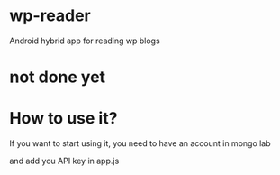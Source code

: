 # wp-reader
Android hybrid app for reading wp blogs


# not done yet

# How to use it?

If you want to start using it, you need to have an account in mongo lab

and add you API key in app.js
